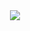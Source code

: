 <div align=center>
	<img src="https://capsule-render.vercel.app/api?type=waving&color=auto&height=200&section=header&text=Welcome To Rok's%20Github!&fontSize=90" />	
</div>
